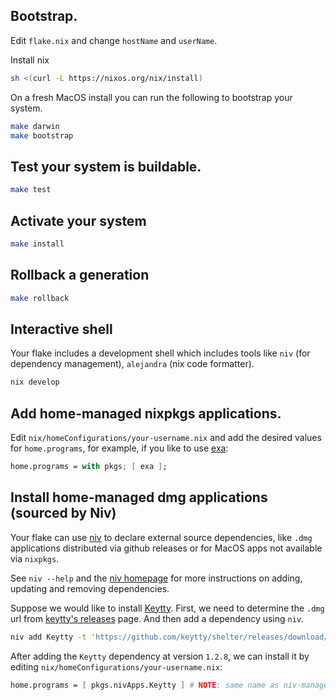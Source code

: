 ## Bootstrap.

Edit `flake.nix` and change `hostName` and `userName`.

Install nix
``` sh
sh <(curl -L https://nixos.org/nix/install)
```

On a fresh MacOS install you can run the following to bootstrap your system.
``` sh
make darwin
make bootstrap
```

## Test your system is buildable.

``` sh
make test
```

## Activate your system

``` sh
make install
```

## Rollback a generation
``` sh
make rollback
```

## Interactive shell

Your flake includes a development shell which includes tools
like `niv` (for dependency management), `alejandra` (nix code formatter).

``` sh
nix develop
```

## Add home-managed nixpkgs applications.

Edit `nix/homeConfigurations/your-username.nix` and add
the desired values for `home.programs`, for example, if
you like to use [exa](https://the.exa.website/):

``` nix
home.programs = with pkgs; [ exa ];
```


## Install home-managed dmg applications (sourced by Niv)

Your flake can use [niv](https://github.com/nmattia/niv) to declare
external source dependencies, like `.dmg` applications distributed via
github releases or for MacOS apps not available via `nixpkgs`.

See `niv --help` and the [niv homepage](https://github.com/nmattia/niv) for
more instructions on adding, updating and removing dependencies.

Suppose we would like to install [Keytty](https://keytty.com/).
First, we need to determine the `.dmg` url from [keytty's releases](https://github.com/keytty/shelter/releases) page.
And then add a dependency using `niv`.

``` sh
niv add Keytty -t 'https://github.com/keytty/shelter/releases/download/<version>/Keytty.<version>.dmg' -v '1.2.8'
```

After adding the `Keytty` dependency at version `1.2.8`, we can install it
by editing `nix/homeConfigurations/your-username.nix`:

``` nix
home.programs = [ pkgs.nivApps.Keytty ] # NOTE: same name as niv-managed dependency.
```
